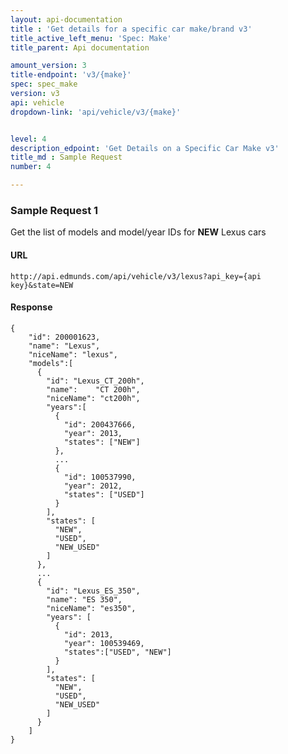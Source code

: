 ```yaml
---
layout: api-documentation
title : 'Get details for a specific car make/brand v3'
title_active_left_menu: 'Spec: Make'
title_parent: Api documentation

amount_version: 3
title-endpoint: 'v3/{make}'
spec: spec_make
version: v3
api: vehicle
dropdown-link: 'api/vehicle/v3/{make}'


level: 4
description_edpoint: 'Get Details on a Specific Car Make v3'
title_md : Sample Request
number: 4

---
```


### Sample Request 1

Get the list of models and model/year IDs for __NEW__ Lexus cars

#### URL

    http://api.edmunds.com/api/vehicle/v3/lexus?api_key={api key}&state=NEW

#### Response

    {
        "id": 200001623,
        "name": "Lexus",
        "niceName": "lexus",
        "models":[
          {
            "id": "Lexus_CT_200h",
            "name":    "CT 200h",
            "niceName": "ct200h",
            "years":[
              {
                "id": 200437666,
                "year": 2013,
                "states": ["NEW"]
              },
              ...
              {
                "id": 100537990,
                "year": 2012,
                "states": ["USED"]
              }
            ],
            "states": [
              "NEW",
              "USED",
              "NEW_USED"
            ]
          },
          ...
          {
            "id": "Lexus_ES_350",
            "name": "ES 350",
            "niceName": "es350",
            "years": [
              {
                "id": 2013,
                "year": 100539469,
                "states":["USED", "NEW"]
              }
            ],
            "states": [
              "NEW",
              "USED",
              "NEW_USED"
            ]
          }
        ]
    }